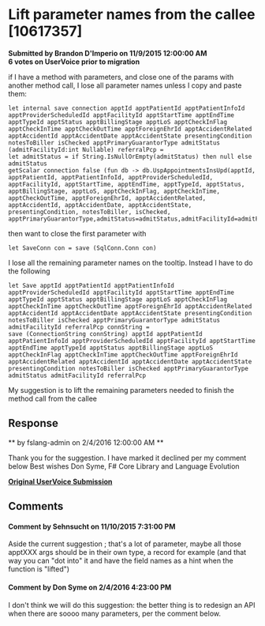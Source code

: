 # Lift parameter names from the callee [10617357] #

**Submitted by Brandon D'Imperio on 11/9/2015 12:00:00 AM**  
**6 votes on UserVoice prior to migration**  

if I have a method with parameters, and close one of the params with another method call, I lose all parameter names unless I copy and paste them:
```
let internal save connection apptId apptPatientId apptPatientInfoId apptProviderScheduledId apptFacilityId apptStartTime apptEndTime apptTypeId apptStatus apptBillingStage apptLoS apptCheckInFlag apptCheckInTime apptCheckOutTime apptForeignEhrId apptAccidentRelated apptAccidentId apptAccidentDate apptAccidentState presentingCondition notesToBiller isChecked apptPrimaryGuarantorType admitStatus (admitFacilityId:int Nullable) referralPcp =
let admitStatus = if String.IsNullOrEmpty(admitStatus) then null else admitStatus
getScalar connection false (fun db -> db.UspAppointmentsInsUpd(apptId, apptPatientId, apptPatientInfoId, apptProviderScheduledId, apptFacilityId, apptStartTime, apptEndTime, apptTypeId, apptStatus, apptBillingStage, apptLoS, apptCheckInFlag, apptCheckInTime, apptCheckOutTime, apptForeignEhrId, apptAccidentRelated, apptAccidentId, apptAccidentDate, apptAccidentState, presentingCondition, notesToBiller, isChecked, apptPrimaryGuarantorType,admitStatus=admitStatus,admitFacilityId=admitFacilityId,referralPcp=referralPcp))
```
then want to close the first parameter with
```
let SaveConn con = save (SqlConn.Conn con)
```
I lose all the remaining parameter names on the tooltip.
Instead I have to do the following
```
let Save apptId apptPatientId apptPatientInfoId apptProviderScheduledId apptFacilityId apptStartTime apptEndTime apptTypeId apptStatus apptBillingStage apptLoS apptCheckInFlag apptCheckInTime apptCheckOutTime apptForeignEhrId apptAccidentRelated apptAccidentId apptAccidentDate apptAccidentState presentingCondition notesToBiller isChecked apptPrimaryGuarantorType admitStatus admitFacilityId referralPcp connString =
save (ConnectionString connString) apptId apptPatientId apptPatientInfoId apptProviderScheduledId apptFacilityId apptStartTime apptEndTime apptTypeId apptStatus apptBillingStage apptLoS apptCheckInFlag apptCheckInTime apptCheckOutTime apptForeignEhrId apptAccidentRelated apptAccidentId apptAccidentDate apptAccidentState presentingCondition notesToBiller isChecked apptPrimaryGuarantorType admitStatus admitFacilityId referralPcp
```
My suggestion is to lift the remaining parameters needed to finish the method call from the callee



## Response ##
** by fslang-admin on 2/4/2016 12:00:00 AM **

Thank you for the suggestion. I have marked it declined per my comment below
Best wishes
Don Syme, F# Core Library and Language Evolution


**[Original UserVoice Submission](https://fslang.uservoice.com/forums/245727-f-language/suggestions/10617357)**


## Comments ##


#### Comment by Sehnsucht on 11/10/2015 7:31:00 PM ####
Aside the current suggestion ; that's a lot of parameter, maybe all those apptXXX args should be in their own type, a record for example (and that way you can "dot into" it and have the field names as a hint when the function is "lifted")


#### Comment by Don Syme on 2/4/2016 4:23:00 PM ####
I don't think we will do this suggestion: the better thing is to redesign an API when there are soooo many parameters, per the comment below.

